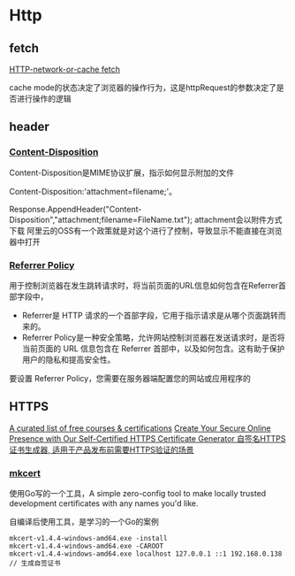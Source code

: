 # Http

## fetch

[HTTP-network-or-cache fetch](https://fetch.spec.whatwg.org/#http-network-or-cache-fetch)

cache mode的状态决定了浏览器的操作行为，这是httpRequest的参数决定了是否进行操作的逻辑

## header

### [Content-Disposition]()

Content-Disposition是MIME协议扩展，指示如何显示附加的文件

Content-Disposition:'attachment=filename;'。

Response.AppendHeader("Content-Disposition","attachment;filename=FileName.txt");
attachment会以附件方式下载
阿里云的OSS有一个政策就是对这个进行了控制，导致显示不能直接在浏览器中打开

### [Referrer Policy](https://developer.mozilla.org/en-US/docs/Web/HTTP/Headers/Referrer-Policy)

用于控制浏览器在发生跳转请求时，将当前页面的URL信息如何包含在Referrer首部字段中，

- Referrer是 HTTP 请求的一个首部字段，它用于指示请求是从哪个页面跳转而来的。
- Referrer Policy是一种安全策略，允许网站控制浏览器在发送请求时，是否将当前页面的 URL 信息包含在 Referrer 首部中，以及如何包含。这有助于保护用户的隐私和提高安全性。

要设置 Referrer Policy，您需要在服务器端配置您的网站或应用程序的

## HTTPS

[A curated list of free courses & certifications](https://github.com/cloudcommunity/Free-Certifications)
[Create Your Secure Online Presence with Our Self-Certified HTTPS Certificate Generator ](https://github.com/selfcertificationhub/selfcertificationhub)
[自签名HTTPS证书生成器, 适用于产品发布前需要HTTPS验证的场景](https://selfcertificationhub.github.io/selfcertificationhub/generate)

### [mkcert](https://github.com/FiloSottile/mkcert)

使用Go写的一个工具，A simple zero-config tool to make locally trusted development certificates with any names you'd like.

自编译后使用工具，是学习的一个Go的案例
```shell
mkcert-v1.4.4-windows-amd64.exe -install
mkcert-v1.4.4-windows-amd64.exe -CAROOT
mkcert-v1.4.4-windows-amd64.exe localhost 127.0.0.1 ::1 192.168.0.138 // 生成自签证书
```


